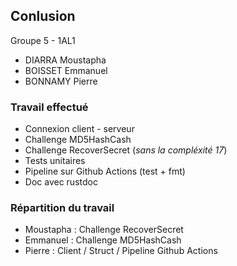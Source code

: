 ## Conlusion

Groupe 5 - 1AL1
 - DIARRA Moustapha
 - BOISSET Emmanuel
 - BONNAMY Pierre
 
 ### Travail effectué
 
 - Connexion client - serveur
 - Challenge MD5HashCash
 - Challenge RecoverSecret (*sans la compléxité 17*)
 - Tests unitaires 
 - Pipeline sur Github Actions (test + fmt)
 - Doc avec rustdoc

### Répartition du travail

- Moustapha : Challenge RecoverSecret
- Emmanuel : Challenge MD5HashCash
- Pierre : Client / Struct / Pipeline Github Actions